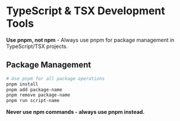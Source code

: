 # TypeScript & TSX Development Tools

**Use pnpm, not npm** - Always use pnpm for package management in TypeScript/TSX projects.

## Package Management

```bash
# Use pnpm for all package operations
pnpm install
pnpm add package-name
pnpm remove package-name
pnpm run script-name
```

**Never use npm commands - always use pnpm instead.**